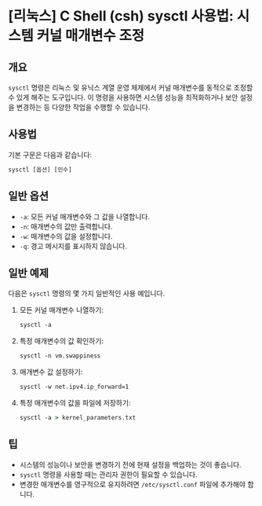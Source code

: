 # [리눅스] C Shell (csh) sysctl 사용법: 시스템 커널 매개변수 조정

## 개요
`sysctl` 명령은 리눅스 및 유닉스 계열 운영 체제에서 커널 매개변수를 동적으로 조정할 수 있게 해주는 도구입니다. 이 명령을 사용하면 시스템 성능을 최적화하거나 보안 설정을 변경하는 등 다양한 작업을 수행할 수 있습니다.

## 사용법
기본 구문은 다음과 같습니다:

```csh
sysctl [옵션] [인수]
```

## 일반 옵션
- `-a`: 모든 커널 매개변수와 그 값을 나열합니다.
- `-n`: 매개변수의 값만 출력합니다.
- `-w`: 매개변수의 값을 설정합니다.
- `-q`: 경고 메시지를 표시하지 않습니다.

## 일반 예제
다음은 `sysctl` 명령의 몇 가지 일반적인 사용 예입니다.

1. 모든 커널 매개변수 나열하기:
   ```csh
   sysctl -a
   ```

2. 특정 매개변수의 값 확인하기:
   ```csh
   sysctl -n vm.swappiness
   ```

3. 매개변수 값 설정하기:
   ```csh
   sysctl -w net.ipv4.ip_forward=1
   ```

4. 특정 매개변수의 값을 파일에 저장하기:
   ```csh
   sysctl -a > kernel_parameters.txt
   ```

## 팁
- 시스템의 성능이나 보안을 변경하기 전에 현재 설정을 백업하는 것이 좋습니다.
- `sysctl` 명령을 사용할 때는 관리자 권한이 필요할 수 있습니다.
- 변경한 매개변수를 영구적으로 유지하려면 `/etc/sysctl.conf` 파일에 추가해야 합니다.